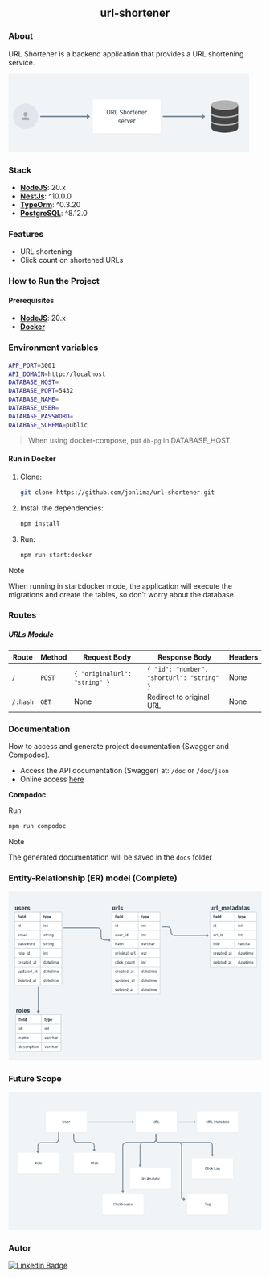 <h2 align="center">url-shortener</h2>

### About

URL Shortener is a backend application that provides a URL shortening service.

<img src="./artifacts/sd-v1.png"/>

### Stack

- **[NodeJS](https://nodejs.org/en)**: 20.x
- **[NestJs](https://nestjs.com/)**: ^10.0.0
- **[TypeOrm](https://typeorm.io/)**: ^0.3.20
- **[PostgreSQL](https://www.postgresql.org/)**: ^8.12.0

### Features

- URL shortening
- Click count on shortened URLs

### How to Run the Project

#### Prerequisites

- **[NodeJS](https://nodejs.org/en)**: 20.x
- **[Docker](https://www.docker.com/)** 

### Environment variables
```bash
APP_PORT=3001
API_DOMAIN=http://localhost
DATABASE_HOST=
DATABASE_PORT=5432
DATABASE_NAME=
DATABASE_USER=
DATABASE_PASSWORD=
DATABASE_SCHEMA=public
```

> When using docker-compose, put `db-pg` in DATABASE_HOST

#### Run in Docker

1. Clone:
   ```bash
   git clone https://github.com/jonlima/url-shortener.git
   ```
2. Install the dependencies:
   ```bash
   npm install
   ```
3. Run:
   ```bash
   npm run start:docker
   ```



> [!NOTE]  
>
> When running in start:docker mode, the application will execute the migrations and create the tables, so don't worry about the database.


### Routes

##### **URLs Module**

| **Route**           | **Method** | **Request Body**                                                     | **Response Body**                             | **Headers**                                  |
|---------------------|------------|----------------------------------------------------------------------|-----------------------------------------------|----------------------------------------------|
| `/`                 | `POST`     | `{ "originalUrl": "string" }`                                        | `{ "id": "number", "shortUrl": "string" }`    | None                                         |
| `/:hash`            | `GET`      | None                                                                 | Redirect to original URL                      | None                                         |



### Documentation

How to access and generate project documentation (Swagger and Compodoc).

- Access the API documentation (Swagger) at: `/doc` or `/doc/json`
- Online access [here](https://jonlima.github.io/url-shortene)

**Compodoc**:

Run
```bash
npm run compodoc
```

> [!NOTE]
>
> The generated documentation will be saved in the `docs` folder


### Entity-Relationship (ER) model (Complete)

<img src="./artifacts/ER-Model.png"/>

### Future Scope

<img src="./artifacts/Scope.png" />

### Autor

[![Linkedin Badge](https://img.shields.io/badge/-JonathaLima-blue?style=flat-square&logo=Linkedin&logoColor=white&link=https://www.linkedin.com/in/jonathalima/)](https://www.linkedin.com/in/jonathalima/)